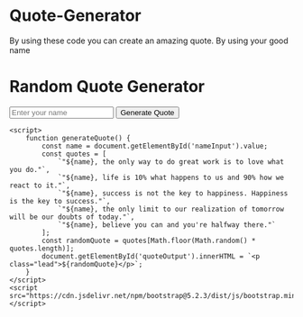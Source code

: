 # Quote-Generator
By using these code you can create an amazing quote. By using your good name
<!DOCTYPE html>
<html>
<head>
    <title>Random Quote Generator</title>
    <link href="https://cdn.jsdelivr.net/npm/bootstrap@5.2.3/dist/css/bootstrap.min.css" rel="stylesheet">
    <style>
        body {
            background-image: url('path/to/your/background/image.jpg');
            background-size: cover;
            background-repeat: no-repeat;
            background-attachment: fixed;
            background-position: center;
        }
    </style>
</head>
<body>
    <div class="container mt-5">
        <h1 class="text-center mb-4">Random Quote Generator</h1>
        <div class="input-group mb-3">
            <input type="text" id="nameInput" class="form-control" placeholder="Enter your name">
            <button class="btn btn-primary" onclick="generateQuote()">Generate Quote</button>
        </div>
        <div id="quoteOutput" class="mt-3"></div>
    </div>

    <script>
        function generateQuote() {
            const name = document.getElementById('nameInput').value;
            const quotes = [
                `"${name}, the only way to do great work is to love what you do."`,
                `"${name}, life is 10% what happens to us and 90% how we react to it."`,
                `"${name}, success is not the key to happiness. Happiness is the key to success."`,
                `"${name}, the only limit to our realization of tomorrow will be our doubts of today."`,
                `"${name}, believe you can and you're halfway there."`
            ];
            const randomQuote = quotes[Math.floor(Math.random() * quotes.length)];
            document.getElementById('quoteOutput').innerHTML = `<p class="lead">${randomQuote}</p>`;
        }
    </script>
    <script src="https://cdn.jsdelivr.net/npm/bootstrap@5.2.3/dist/js/bootstrap.min.js"></script>
</body>
</html>


